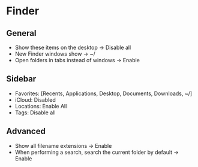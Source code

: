 # Finder
## General
- Show these items on the desktop -> Disable all
- New Finder windows show -> ~/
- Open folders in tabs instead of windows -> Enable
## Sidebar
- Favorites: [Recents, Applications, Desktop, Documents, Downloads, ~/]
- iCloud: Disabled
- Locations: Enable All
- Tags: Disable all
## Advanced
- Show all filename extensions -> Enable
- When performing a search, search the current folder by default -> Enable
